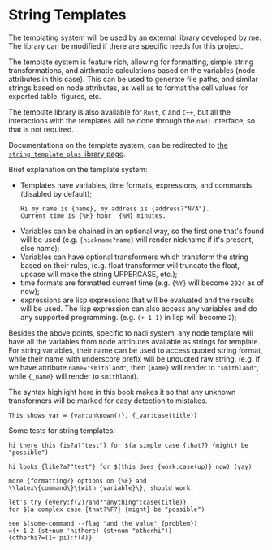 # String Templates

The templating system will be used by an external library developed by
me. The library can be modified if there are specific needs for this
project.

The template system is feature rich, allowing for formatting, simple
string transformations, and airthmatic calculations based on the
variables (node attributes in this case). This can be used to generate
file paths, and similar strings based on node attributes, as well as
to format the cell values for exported table, figures, etc.

The template library is also available for `Rust`, `C` and `C++`, but
all the interactions with the templates will be done through the
`nadi` interface, so that is not required.

Documentations on the template system, can be redirected to
[the `string_template_plus` library page](https://docs.rs/string-template-plus/latest/string_template_plus/).

Brief explanation on the template system:
- Templates have variables, time formats, expressions, and commands
  (disabled by default);
  ```stp
  Hi my name is {name}, my address is {address?"N/A"}.
  Current time is {%H} hour  {%M} minutes.
  ```
- Variables can be chained in an optional way, so the first one that's
  found will be used (e.g. `{nickname?name}` will render nickname if
  it's present, else name);
- Variables can have optional transformers which transform the string
  based on their rules, (e.g. float transformer will truncate the
  float, upcase will make the string UPPERCASE, etc.);
- time formats are formatted current time (e.g. `{%Y}` will become
  `2024` as of now);
- expressions are lisp expressions that will be evaluated and the
  results will be used. The lisp expression can also access any
  variables and do any supported programming. (e.g. `(+ 1 1)` in lisp
  will become `2`);

Besides the above points, specific to nadi system, any node template
will have all the variables from node attributes available as strings
for template. For string variables, their name can be used to access
quoted string format, while their name with underscore prefix will be
unquoted raw string. (e.g. if we have attribute `name="smithland"`,
then `{name}` will render to `"smithland"`, while `{_name}` will
render to `smithland`).


The syntax highlight here in this book makes it so that any unknown
transformers will be marked for easy detection to mistakes.

```stp
This shows var = {var:unknown()}, {_var:case(title)}
```

Some tests for string templates:

```stp
hi there this {is?a?"test"} for $(a simple case {that?} {might} be "possible")
```

```stp
hi looks {like?a?"test"} for $(this does {work:case(up)} now) (yay)
```

```stp
more {formatting?} options on {%F} and
\\latex\{command\}\{with {variable}\}, should work.
```

```stp
let's try {every:f(2)?and?"anything":case(title)}
for $(a complex case {that?%F?} {might} be "possible")
```

```stp
see $(some-command --flag "and the value" {problem})
=(+ 1 2 (st+num 'hithere) (st+num "otherhi"))
{otherhi?=(1+ pi):f(4)}
```
